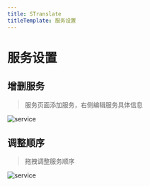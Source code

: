 ```yaml
---
title: STranslate
titleTemplate: 服务设置
---
```


# 服务设置

## 增删服务

> 服务页面添加服务，右侧编辑服务具体信息

![service](/img/service.gif)

## 调整顺序

> 拖拽调整服务顺序

![service](/img/service-sort.gif)
